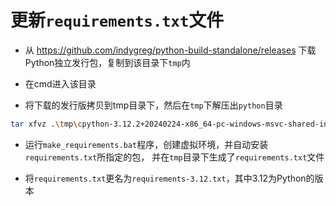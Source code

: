 

# 更新`requirements.txt`文件

* 从 https://github.com/indygreg/python-build-standalone/releases 
下载 Python独立发行包，复制到该目录下`tmp`内

* 在cmd进入该目录

* 将下载的发行版拷贝到tmp目录下，然后在`tmp`下解压出`python`目录
```sh
tar xfvz .\tmp\cpython-3.12.2+20240224-x86_64-pc-windows-msvc-shared-install_only.tar.gz -C tmp\
```

* 运行`make_requirements.bat`程序，创建虚拟环境，并自动安装`requirements.txt`所指定的包，
并在`tmp`目录下生成了`requirements.txt`文件

* 将`requirements.txt`更名为`requirements-3.12.txt`，其中3.12为Python的版本

